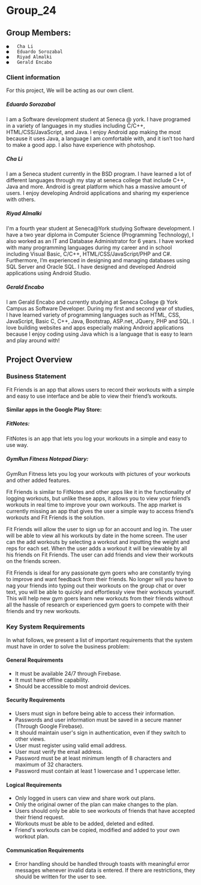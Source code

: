 # Group_24
## Group Members:
    ●   Cha Li
    ●   Eduardo Sorozabal
    ●   Riyad Almalki
    ●   Gerald Encabo
    
### Client information
For this project, We will be acting as our own client. 
##### Eduardo Sorozabal
I am a Software development student at Seneca @ york. I have programed in a variety of languages in my studies including C/C++, HTML/CSS/JavaScript, and Java. I enjoy Android app making the most because it uses Java, a language I am comfortable with, and it isn’t too hard to make a good app. I also have experience with photoshop.

##### Cha Li 
I am a Seneca student currently in the BSD program. I have learned a lot of different languages through my stay at seneca college that include C++, Java and more. Android is great platform which has a massive amount of users. I enjoy developing Android applications and sharing my experience with others.

##### Riyad Almalki
I'm a fourth year student at Seneca@York studying Software development. I have a two year diploma in Computer Science (Programming Technology), I also worked as an IT and Database Administrator for 6 years. I have worked with many programming languages during my career and in school including Visual Basic, C/C++, HTML/CSS/JavaScript/PHP and C#. Furthermore, I’m experienced in designing and managing databases using SQL Server and Oracle SQL. I have designed and developed Android applications using Android Studio.

##### Gerald Encabo
I am Gerald Encabo and currently studying at Seneca College @ York Campus as Software Developer. During my first and second year of studies, I have learned variety of programming languages such as HTML, CSS, JavaScript, Basic C, C++, Java, Bootstrap, ASP.net, JQuery, PHP and SQL. I love building websites and apps especially making Android applications because I enjoy coding using Java which is a language that is easy to learn and play around with!


## Project Overview

### Business Statement
Fit Friends is an app that allows users to record their workouts with a simple and easy to use interface and be able to view their friend’s workouts.

#### Similar apps in the Google Play Store:

##### FitNotes:

FitNotes is an app that lets you log your workouts in a simple and easy to use way.

##### GymRun Fitness Notepad Diary:

GymRun Fitness lets you log your workouts with pictures of your workouts and other added features.

Fit Friends is similar to FitNotes and other apps like it in the functionality of logging workouts, but unlike these apps, it allows you to view your friend’s workouts in real time to improve your own workouts. The app market is currently missing an app that gives the user a simple way to access friend’s workouts and Fit Friends is the solution.

Fit Friends will allow the user to sign up for an account and log in. The user will be able to view all his workouts by date in the home screen. The user can the add workouts by selecting a workout and inputting the weight and reps for each set. When the user adds a workout it will be viewable by all his friends on Fit Friends. The user can add friends and view their workouts on the friends screen.

Fit Friends is ideal for any passionate gym goers who are constantly trying to improve and want feedback from their friends. No longer will you have to nag your friends into typing out their workouts on the group chat or over text, you will be able to quickly and effortlessly view their workouts yourself. This will help new gym goers learn new workouts from their friends without all the hassle of research or experienced gym goers to compete with their friends and try new workouts.

### Key System Requirements
In what follows, we present a list of important requirements that the system must have in order to solve the business problem:

#### General Requirements   
* It must be available 24/7 through Firebase.
* It must have offline capability.
* Should be accessible to most android devices.

#### Security Requirements
* Users must sign in before being able to access their information.
* Passwords and user information must be saved in a secure manner (Through Google Firebase).
* It should maintain user's sign in authentication, even if they switch to other views.
* User must register using valid email address.
* User must verify the email address.
* Password must be at least minimum length of 8 characters and maximum of 32 characters.
* Password must contain at least 1 lowercase and 1 uppercase letter.
#### Logical Requirements
* Only logged in users can view and share work out plans.
* Only the original owner of the plan can make changes to the plan.
* Users should only be able to see workouts of friends that have accepted their friend request.
* Workouts must be able to be added, deleted and edited.
* Friend's workouts can be copied, modified and added to your own workout plan.
#### Communication Requirements
* Error handling should be handled through toasts with meaningful error messages whenever invalid data is entered. If there are restrictions, they should be written for the user to see.
